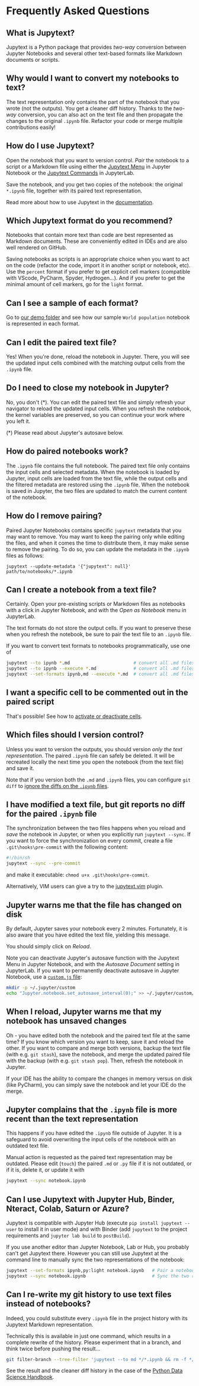 # Frequently Asked Questions

## What is Jupytext?

Jupytext is a Python package that provides _two-way_ conversion between Jupyter Notebooks and several other text-based formats like Markdown documents or scripts.

## Why would I want to convert my notebooks to text?

The text representation only contains the part of the notebook that you wrote (not the outputs). You get a cleaner diff history. Thanks to the _two-way_ conversion, you can also act on the text file and then propagate the changes to the original `.ipynb` file. Refactor your code or merge multiple contributions easily!

## How do I use Jupytext?

Open the notebook that you want to version control. _Pair_ the notebook to a script or a Markdown file using either the [Jupytext Menu](https://github.com/mwouts/jupytext/blob/master/README.md#jupytext-menu-in-jupyter-notebook) in Jupyter Notebook or the [Jupytext Commands](https://github.com/mwouts/jupytext/blob/master/README.md#jupytext-commands-in-jupyterlab) in JupyterLab.

Save the notebook, and you get two copies of the notebook: the original `*.ipynb` file, together with its paired text representation.

Read more about how to use Jupytext in the [documentation](using-server.md).

## Which Jupytext format do you recommend?

Notebooks that contain more text than code are best represented as Markdown documents. These are conveniently edited in IDEs and are also well rendered on GitHub.

Saving notebooks as scripts is an appropriate choice when you want to act on the code (refactor the code, import it in another script or notebook, etc). Use the `percent` format if you prefer to get explicit cell markers (compatible with VScode, PyCharm, Spyder, Hydrogen...). And if you prefer to get the minimal amount of cell markers, go for the `light` format.

## Can I see a sample of each format?

Go to [our demo folder](https://github.com/mwouts/jupytext/tree/master/demo) and see how our sample `World population` notebook is represented in each format.

## Can I edit the paired text file?

Yes! When you're done, reload the notebook in Jupyter. There, you will see the updated input cells combined with the matching output cells from the `.ipynb` file.

## Do I need to close my notebook in Jupyter?

No, you don't (*). You can edit the paired text file and simply refresh your navigator to reload the updated input cells. When you refresh the notebook, the kernel variables are preserved, so you can continue your work where you left it.

(*) Please read about Jupyter's autosave below.

## How do paired notebooks work?

The `.ipynb` file contains the full notebook. The paired text file only contains the input cells and selected metadata. When the notebook is loaded by Jupyter, input cells are loaded from the text file, while the output cells and the filtered metadata are restored using the `.ipynb` file. When the notebook is saved in Jupyter, the two files are updated to match the current content of the notebook.

## How do I remove pairing?

Paired Jupyter Notebooks contains specific `jupytext` metadata that you may want to remove. You may want to keep the pairing only while editing the files, and when it comes the time to distribute them, it may make sense to remove the pairing. To do so, you can update the metadata in the `.ipynb` files as follows:

~~~
jupytext --update-metadata '{"jupytext": null}' path/to/notebooks/*.ipynb
~~~

## Can I create a notebook from a text file?

Certainly. Open your pre-existing scripts or Markdown files as notebooks with a click in Jupyter Notebook, and with the _Open as Notebook_ menu in JupyterLab.

The text formats do not store the output cells. If you want to preserve these when you refresh the notebook, be sure to pair the text file to an `.ipynb` file.

If you want to convert text formats to notebooks programmatically, use one of
```bash
jupytext --to ipynb *.md                        # convert all .md files to notebooks with no outputs
jupytext --to ipynb --execute *.md              # convert all .md files to notebooks and execute them
jupytext --set-formats ipynb,md --execute *.md  # convert all .md files to paired notebooks and execute them
```

## I want a specific cell to be commented out in the paired script

That's possible! See how to [activate or deactivate cells](formats.md#active-and-inactive-cells).

## Which files should I version control?

Unless you want to version the outputs, you should version *only the text representation*. The paired `.ipynb` file can safely be deleted. It will be recreated locally the next time you open the notebook (from the text file) and save it.

Note that if you version both the `.md` and `.ipynb` files, you can configure `git diff` to [ignore the diffs on the `.ipynb` files](https://github.com/mwouts/jupytext/issues/251).

## I have modified a text file, but git reports no diff for the paired `.ipynb` file

The synchronization between the two files happens when you reload and *save* the notebook in Jupyter, or when you explicitly run `jupytext --sync`. If you want to force the synchronization on every commit, create a file `.git\hooks\pre-commit` with the following content:

```bash
#!/bin/sh
jupytext --sync --pre-commit
```

and make it executable: `chmod u+x .git\hooks\pre-commit`.

Alternatively, VIM users can give a try to the [jupytext.vim](https://github.com/goerz/jupytext.vim) plugin.

## Jupyter warns me that the file has changed on disk

By default, Jupyter saves your notebook every 2 minutes. Fortunately, it is also aware that you have edited the text file, yielding this message.

You should simply click on _Reload_.

Note you can deactivate Jupyter's autosave function with the Jupytext Menu in Jupyter Notebook, and with the _Autosave Document_ setting in JupyterLab. If you want to permanently deactivate autosave in Jupyter Notebook, use a [`custom.js` file](https://nbviewer.jupyter.org/github/jupyter/notebook/blob/master/docs/source/examples/Notebook/JavaScript%20Notebook%20Extensions.ipynb):

```sh
mkdir -p ~/.jupyter/custom
echo "Jupyter.notebook.set_autosave_interval(0);" >> ~/.jupyter/custom/custom.js
```

## When I reload, Jupyter warns me that my notebook has unsaved changes

Oh - you have edited both the notebook and the paired text file at the same time? If you know which version you want to keep, save it and reload the other. If you want to compare and merge both versions, backup the text file (with e.g. `git stash`), save the notebook, and merge the updated paired file with the backup (with e.g. `git stash pop`). Then, refresh the notebook in Jupyter.

If your IDE has the ability to compare the changes in memory versus on disk (like PyCharm), you can simply save the notebook and let your IDE do the merge.

## Jupyter complains that the `.ipynb` file is more recent than the text representation

This happens if you have edited the `.ipynb` file outside of Jupyter. It is a safeguard to avoid overwriting the input cells of the notebook with an outdated text file.

Manual action is requested as the paired text representation may be outdated. Please edit (`touch`) the paired `.md` or `.py` file if it is not outdated, or if it is, delete it, or update it with
```bash
jupytext --sync notebook.ipynb
```

## Can I use Jupytext with Jupyter Hub, Binder, Nteract, Colab, Saturn or Azure?

Jupytext is compatible with Jupyter Hub (execute `pip install jupytext --user` to install it in user mode) and with Binder (add `jupytext` to the project requirements and `jupyter lab build` to `postBuild`).

If you use another editor than Jupyter Notebook, Lab or Hub, you probably can't get Jupytext there. However you can still use Jupytext at the command line to manually sync the two representations of the notebook:

```bash
jupytext --set-formats ipynb,py:light notebook.ipynb   # Pair a notebook to a light script
jupytext --sync notebook.ipynb                         # Sync the two representations
```

## Can I re-write my git history to use text files instead of notebooks?

Indeed, you could substitute every `.ipynb` file in the project history with its Jupytext Markdown representation.

Technically this is available in just one command, which results in a complete rewrite of the history. Please experiment that in a branch, and think twice before pushing the result...
```bash
git filter-branch --tree-filter 'jupytext --to md */*.ipynb && rm -f */*.ipynb' HEAD
```

See the result and the cleaner diff history in the case of the [Python Data Science Handbook](https://github.com/mwouts/PythonDataScienceHandbook/tree/jupytext_no_ipynb).
